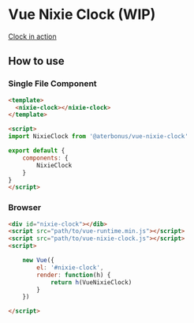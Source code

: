 # Vue Nixie Clock (WIP)

[Clock in action](https://aterbonus.github.io/vue-nixie-clock)

## How to use

### Single File Component

```html
<template>
  <nixie-clock></nixie-clock>
</template>

<script>
import NixieClock from '@aterbonus/vue-nixie-clock'

export default {
    components: {
        NixieClock
    }
}
</script>
```

### Browser

```html
<div id="nixie-clock"></dib>
<script src="path/to/vue-runtime.min.js"></script>
<script src="path/to/vue-nixie-clock.js"></script>
<script>

    new Vue({
        el: '#nixie-clock',
        render: function(h) {
            return h(VueNixieClock)
        }
    })

</script>
```
